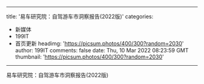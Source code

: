 
---
title: '易车研究院：自驾游车市洞察报告(2022版)'
categories: 
 - 新媒体
 - 199IT
 - 首页更新
headimg: 'https://picsum.photos/400/300?random=2030'
author: 199IT
comments: false
date: Thu, 10 Mar 2022 08:23:59 GMT
thumbnail: 'https://picsum.photos/400/300?random=2030'
---

<div>   
易车研究院：自驾游车市洞察报告(2022版)  
</div>
            